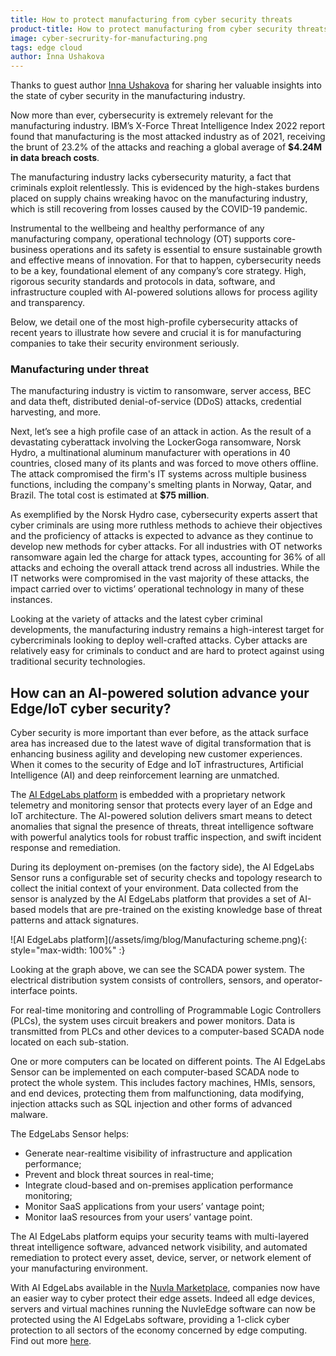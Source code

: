 ```yaml
---
title: How to protect manufacturing from cyber security threats
product-title: How to protect manufacturing from cyber security threats
image: cyber-secrurity-for-manufacturing.png
tags: edge cloud
author: Inna Ushakova
---
```


Thanks to guest author [Inna Ushakova](https://www.linkedin.com/in/innaushakova/) for sharing her valuable insights into the state of cyber security in the manufacturing industry. 


Now more than ever, cybersecurity is extremely relevant for the manufacturing industry. IBM’s X-Force Threat Intelligence Index 2022 report found that manufacturing is the most attacked industry as of 2021, receiving the brunt of 23.2% of the attacks and reaching a global average of **$4.24M in data breach costs**.

The manufacturing industry lacks cybersecurity maturity, a fact that criminals exploit relentlessly. This is evidenced by the high-stakes burdens placed on supply chains wreaking havoc on the manufacturing industry, which is still recovering from losses caused by the COVID-19 pandemic.

Instrumental to the wellbeing and healthy performance of any manufacturing company, operational technology (OT) supports core-business operations and its safety is essential to ensure sustainable growth and effective means of innovation. For that to happen, cybersecurity needs to be a key, foundational element of any company’s core strategy. High, rigorous security standards and protocols in data, software, and infrastructure coupled with AI-powered solutions allows for process agility and transparency. 

Below,  we detail one of the most high-profile cybersecurity attacks of recent years to illustrate how severe and crucial it is for manufacturing companies to take their security environment seriously.

### Manufacturing under threat

The manufacturing industry is victim to ransomware, server access, BEC and data theft, distributed denial-of-service (DDoS) attacks, credential harvesting, and more. 

Next, let’s see a high profile case of an attack in action. As the result of a devastating cyberattack involving the LockerGoga ransomware, Norsk Hydro, a multinational aluminum manufacturer with operations in 40 countries, closed many of its plants and was forced to move others offline. The attack compromised the firm's IT systems across multiple business functions, including the company's smelting plants in Norway, Qatar, and Brazil. The total cost is estimated at **$75 million**. 

As exemplified by the Norsk Hydro case, cybersecurity experts assert that cyber criminals are using more ruthless methods to achieve their objectives and the proficiency of attacks is expected to advance as they continue to develop new methods for cyber attacks. For all industries with OT networks ransomware again led the charge for attack types, accounting for 36% of all attacks and echoing the overall attack trend across all industries. While the IT networks were compromised in the vast majority of these attacks, the impact carried over to victims’ operational technology in many of these instances.

Looking at the variety of attacks and the latest cyber criminal developments, the manufacturing industry remains a high-interest target for cybercriminals looking to deploy well-crafted attacks. Cyber attacks are relatively easy for criminals to conduct and are hard to protect against using traditional security technologies. 


## How can an AI-powered solution advance your Edge/IoT cyber security?

Cyber security is more important than ever before, as the attack surface area has increased due to the latest wave of digital transformation that is enhancing business agility and developing new customer experiences. When it comes to the security of Edge and IoT infrastructures, Artificial Intelligence (AI) and deep reinforcement learning are unmatched. 

The [AI EdgeLabs platform](https://edgelabs.ai/platform/) is embedded with a proprietary network telemetry and monitoring sensor that protects every layer of an Edge and IoT architecture. The AI-powered solution delivers smart means to detect anomalies that signal the presence of threats, threat intelligence software with powerful analytics tools for robust traffic inspection, and swift incident response and remediation.

During its deployment on-premises (on the factory side), the AI EdgeLabs Sensor runs a configurable set of security checks and topology research to collect the initial context of your environment. Data collected from the sensor is analyzed by the AI EdgeLabs platform that provides a set of AI-based models that are pre-trained on the existing knowledge base of threat patterns and attack signatures. 


![AI EdgeLabs platform](/assets/img/blog/Manufacturing scheme.png){: style="max-width: 100%" :}

Looking at the graph above, we can see the SCADA power system. The electrical distribution system consists of controllers, sensors, and operator-interface points. 

For real-time monitoring and controlling of Programmable Logic Controllers (PLCs), the system uses circuit breakers and power monitors. Data is transmitted from PLCs and other devices to a computer-based SCADA node located on each sub-station. 

One or more computers can be located on different points. The AI EdgeLabs Sensor can be implemented on each computer-based SCADA node to protect the whole system. This includes factory machines, HMIs, sensors, and end devices, protecting them from malfunctioning, data modifying, injection attacks such as SQL injection and other forms of advanced malware.

The EdgeLabs Sensor helps: 

- Generate near-realtime visibility of infrastructure and application performance; 
- Prevent and block threat sources in real-time;
- Integrate cloud-based and on-premises application performance monitoring; 
- Monitor SaaS applications from your users’ vantage point; 
- Monitor IaaS resources from your users’ vantage point.

The AI EdgeLabs platform equips your security teams with multi-layered threat intelligence software, advanced network visibility, and automated remediation to protect every asset, device, server, or network element of your manufacturing environment.


With AI EdgeLabs available in the [Nuvla Marketplace](https://sixsq.com/marketplace), companies now have an easier way to cyber protect their edge assets. Indeed all edge devices, servers and virtual machines running the NuvleEdge software can now be protected using the AI EdgeLabs software, providing a 1-click cyber protection to all sectors of the economy concerned by edge computing. Find out more [here](https://sixsq.com/news/2022/06/13/news-aiedgelabs.html).
